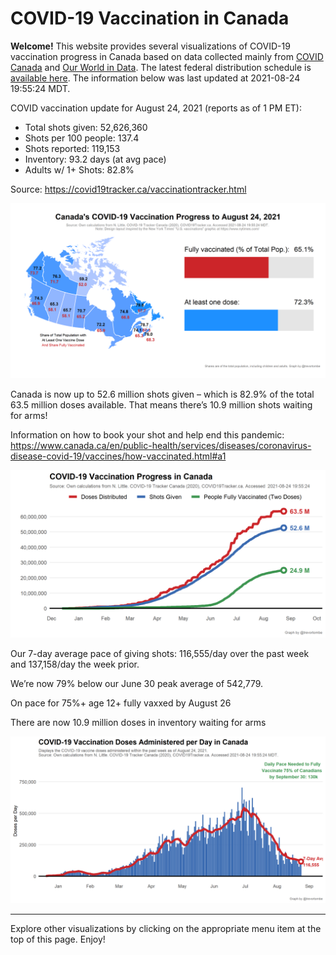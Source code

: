 COVID-19 Vaccination in Canada
==============================

**Welcome!** This website provides several visualizations of COVID-19
vaccination progress in Canada based on data collected mainly from
[COVID Canada](https://covid19tracker.ca/vaccinationtracker.html) and
[Our World in Data](https://ourworldindata.org/covid-vaccinations). The
latest federal distribution schedule is [available
here](https://www.canada.ca/en/public-health/services/diseases/2019-novel-coronavirus-infection/prevention-risks/covid-19-vaccine-treatment/vaccine-rollout.html).
The information below was last updated at 2021-08-24 19:55:24 MDT.

COVID vaccination update for August 24, 2021 (reports as of 1 PM ET):

-   Total shots given: 52,626,360
-   Shots per 100 people: 137.4
-   Shots reported: 119,153
-   Inventory: 93.2 days (at avg pace)
-   Adults w/ 1+ Shots: 82.8%

Source:
<a href="https://covid19tracker.ca/vaccinationtracker.html" class="uri">https://covid19tracker.ca/vaccinationtracker.html</a>

![](Plots/plot_main.png)

Canada is now up to 52.6 million shots given – which is 82.9% of the
total 63.5 million doses available. That means there’s 10.9 million
shots waiting for arms!

Information on how to book your shot and help end this pandemic:
<a href="https://www.canada.ca/en/public-health/services/diseases/coronavirus-disease-covid-19/vaccines/how-vaccinated.html#a1" class="uri">https://www.canada.ca/en/public-health/services/diseases/coronavirus-disease-covid-19/vaccines/how-vaccinated.html#a1</a>

![](Plots/plot_total.png)

Our 7-day average pace of giving shots: 116,555/day over the past week
and 137,158/day the week prior.

We’re now 79% below our June 30 peak average of 542,779.

On pace for 75%+ age 12+ fully vaxxed by August 26

There are now 10.9 million doses in inventory waiting for arms

![](Plots/pace_national.png)

------------------------------------------------------------------------

Explore other visualizations by clicking on the appropriate menu item at
the top of this page. Enjoy!
